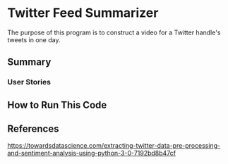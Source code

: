 # Twitter Feed Summarizer
The purpose of this program is to construct a video for a Twitter handle's tweets in one day.

## Summary

### User Stories

## How to Run This Code

## References
https://towardsdatascience.com/extracting-twitter-data-pre-processing-and-sentiment-analysis-using-python-3-0-7192bd8b47cf
